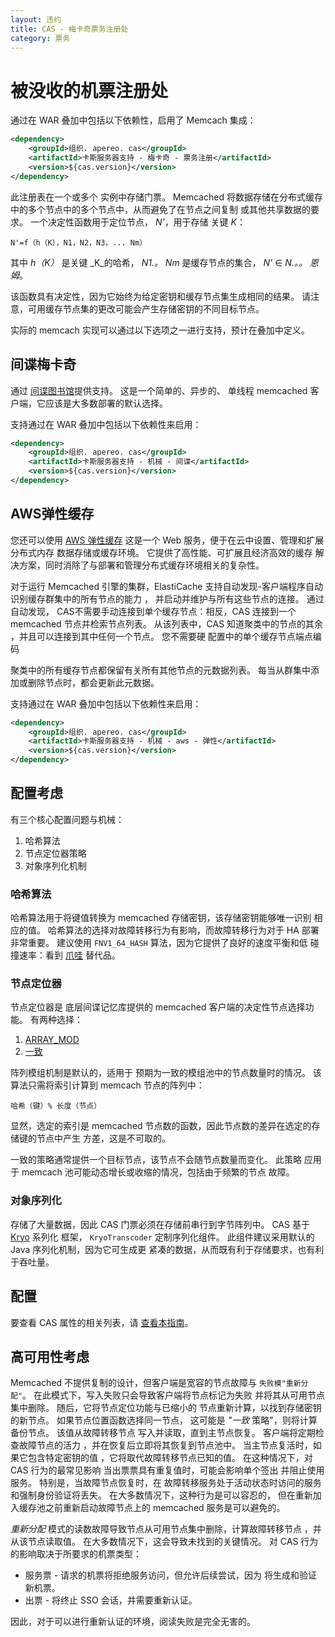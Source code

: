 ```yaml
---
layout: 违约
title: CAS - 梅卡奇票务注册处
category: 票务
---
```


# 被没收的机票注册处

通过在 WAR 叠加中包括以下依赖性，启用了 Memcach 集成：

```xml
<dependency>
    <groupId>组织. apereo. cas</groupId>
    <artifactId>卡斯服务器支持 - 梅卡奇 - 票务注册</artifactId>
    <version>${cas.version}</version>
</dependency>
```

此注册表在一个或多个 [](http://memcached.org/) 实例中存储门票。 Memcached 将数据存储在分布式缓存中的多个节点中的多个节点中，从而避免了在节点之间复制 或其他共享数据的要求。 一个决定性函数用于定位节点， _N'_，用于存储 关键 _K_：

    N'=f（h（K），N1，N2，N3，... Nm）

其中 _h（K）_ 是关键 _K_的哈希， _N1.。 Nm_ 是缓存节点的集合， _N'_ ∈ _N.。。 恩姆_。

该函数具有决定性，因为它始终为给定密钥和缓存节点集生成相同的结果。 请注意，可用缓存节点集的更改可能会产生存储密钥的不同目标节点。

实际的 memcach 实现可以通过以下选项之一进行支持，预计在叠加中定义。

## 间谍梅卡奇

通过 [间谍图书馆](https://code.google.com/p/spymemcached/)提供支持。 这是一个简单的、异步的、 单线程 memcached 客户端，它应该是大多数部署的默认选择。

支持通过在 WAR 叠加中包括以下依赖性来启用：

```xml
<dependency>
    <groupId>组织. apereo. cas</groupId>
    <artifactId>卡斯服务器支持 - 机械 - 间谍</artifactId>
    <version>${cas.version}</version>
</dependency>
```

## AWS弹性缓存

您还可以使用 [AWS 弹性缓存](https://docs.aws.amazon.com/AmazonElastiCache/latest/UserGuide/AutoDiscovery.html) 这是一个 Web 服务，便于在云中设置、管理和扩展分布式内存 数据存储或缓存环境。 它提供了高性能、可扩展且经济高效的缓存 解决方案，同时消除了与部署和管理分布式缓存环境相关的复杂性。

对于运行 Memcached 引擎的集群，ElastiCache 支持自动发现-客户端程序自动识别缓存群集中的所有节点的能力 ， 并启动并维护与所有这些节点的连接。 通过自动发现， CAS不需要手动连接到单个缓存节点：相反，CAS 连接到一个 memcached 节点并检索节点列表。 从该列表中，CAS 知道聚类中的节点的其余 ，并且可以连接到其中任何一个节点。 您不需要硬 配置中的单个缓存节点端点编码

聚类中的所有缓存节点都保留有关所有其他节点的元数据列表。 每当从群集中添加或删除节点时，都会更新此元数据。

支持通过在 WAR 叠加中包括以下依赖性来启用：

```xml
<dependency>
    <groupId>组织. apereo. cas</groupId>
    <artifactId>卡斯服务器支持 - 机械 - aws - 弹性</artifactId>
    <version>${cas.version}</version>
</dependency>
```

## 配置考虑

有三个核心配置问题与机械：

1. 哈希算法
2. 节点定位器策略
3. 对象序列化机制

### 哈希算法

哈希算法用于将键值转换为 memcached 存储密钥，该存储密钥能够唯一识别 相应的值。 哈希算法的选择对故障转移行为有影响，而故障转移行为对于 HA 部署 非常重要。 建议使用 `FNV1_64_HASH` 算法，因为它提供了良好的速度平衡和低 碰撞速率：看到 [爪哇](https://github.com/couchbase/spymemcached/blob/2.8.1/src/main/java/net/spy/memcached/DefaultHashAlgorithm.java) 替代品。

### 节点定位器

节点定位器是 底层间谍记忆库提供的 memcached 客户端的决定性节点选择功能。 有两种选择：

1. [ARRAY_MOD](https://github.com/couchbase/spymemcached/blob/2.8.1/src/main/java/net/spy/memcached/ArrayModNodeLocator.java)
2. [一致](https://github.com/couchbase/spymemcached/blob/2.9.0/src/main/java/net/spy/memcached/KetamaNodeLocator.java)

阵列模组机制是默认的，适用于 预期为一致的模组池中的节点数量时的情况。 该算法只需将索引计算到 memcach 节点的阵列中：

    哈希（键）% 长度（节点）

显然，选定的索引是 memcached 节点数的函数，因此节点数的差异在选定的存储键的节点中产生 方差，这是不可取的。

一致的策略通常提供一个目标节点，该节点不会随节点数量而变化。 此策略 应用于 memcach 池可能动态增长或收缩的情况，包括由于频繁的节点 故障。


### 对象序列化

存储了大量数据，因此 CAS 门票必须在存储前串行到字节阵列中。 CAS 基于 [Kryo](https://code.google.com/p/kryo/) 系列化 框架， `KryoTranscoder` 定制序列化组件。 此组件建议采用默认的 Java 序列化机制，因为它可生成更 紧凑的数据，从而既有利于存储要求，也有利于吞吐量。

## 配置

要查看 CAS 属性的相关列表，请 [查看本指南](../configuration/Configuration-Properties.html#memcached-ticket-registry)。

## 高可用性考虑

Memcached 不提供复制的设计，但客户端是宽容的节点故障与 `失败模"重新分配"`。 在此模式下，写入失败只会导致客户端将节点标记为失败 并将其从可用节点集中删除。 随后，它将节点定位功能与已缩小的 节点重新计算，以找到存储密钥的新节点。 如果节点位置函数选择同一节点， 这可能是 _"一致_ 策略"，则将计算备份节点。 该值从故障转移节点 写入并读取，直到主节点恢复。 客户端将定期检查故障节点的活力 ，并在恢复后立即将其恢复到节点池中。 当主节点复活时，如果它包含特定密钥的值 ，它将取代故障转移节点已知的值。 在这种情况下，对 CAS 行为的最常见影响 当出票票具有重复值时，可能会影响单个签出 并阻止使用服务。 特别是，当故障节点恢复时，在 故障转移服务处于活动状态时访问的服务和强制身份验证将丢失。 在大多数情况下，这种行为是可以容忍的， 但在重新加入缓存池之前重新启动故障节点上的 memcached 服务是可以避免的。

_重新分配_ 模式的读数故障导致节点从可用节点集中删除，计算故障转移节点 ，并从该节点读取值。 在大多数情况下，这会导致未找到的关键情况。 对 CAS 行为的影响取决于所要求的机票类型：

* 服务票 - 请求的机票将拒绝服务访问，但允许后续尝试，因为 将生成和验证新机票。
* 出票 - 将终止 SSO 会话，并需要重新认证。

因此，对于可以进行重新认证的环境，阅读失败是完全无害的。
